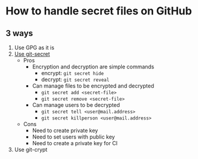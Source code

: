 # How to handle secret files on GitHub

## 3 ways

1. Use GPG as it is
1. [Use git-secret](https://github.com/tomoya-sforzando/etude-secrets/tree/main/with_git-secret)
   - Pros
     - Encryption and decryption are simple commands
       - encrypt: `git secret hide`
       - decrypt: `git secret reveal`
     - Can manage files to be encrypted and decrypted
       - `git secret add <secret-file>`
       - `git secret remove <secret-file>`
     - Can manage users to be decrypted
       - `git secret tell <user@mail.address>`
       - `git secret killperson <user@mail.address>`
   - Cons
     - Need to create private key
     - Need to set users with public key
     - Need to create a private key for CI
1. Use git-crypt
